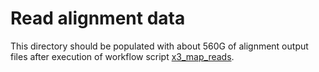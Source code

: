 # Read alignment data

This directory should be populated with about 560G of alignment output files after execution of workflow script [x3_map_reads](../x3_map_reads).
